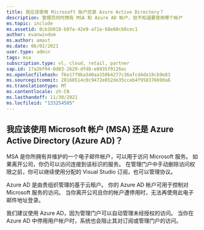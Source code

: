 ```yaml
---
title: 我应该使用 Microsoft 帐户还是 Azure Active Directory？
description: 管理员同时拥有 MSA 和 Azure AD 帐户，但不知道要使用哪个帐户
ms.topic: include
ms.assetid: 8cb1b018-b97a-42e9-a71e-68e60cb8cec1
author: evanwindom
ms.author: amast
ms.date: 06/02/2021
user.type: admin
tags: msa
subscription.type: vl, cloud, retail, partner
sap.id: 17a2bf94-0d03-2629-dfd8-e8935f9126ec
ms.openlocfilehash: f6e17f0ba340aa150b4277c36afcd4da18cb9e83
ms.sourcegitcommit: 28168514c0c9472e852de35cceb4f95837669da6
ms.translationtype: MT
ms.contentlocale: zh-CN
ms.lasthandoff: 11/30/2021
ms.locfileid: "133254505"
---
```

## <a name="should-i-use-microsoft-account-msa-or-azure-active-directory-azure-ad"></a>我应该使用 Microsoft 帐户 (MSA) 还是 Azure Active Directory (Azure AD)？

MSA 是你所拥有并维护的一个电子邮件帐户，可以用于访问 Microsoft 服务。 如果离开公司，你仍可以访问连接到该标识的服务。 在管理门户中手动删除访问权限之前，你可以继续使用分配的 Visual Studio 订阅，也可以管理协议。

Azure AD 是由贵组织管理的基于云租户。 你的 Azure AD 帐户可用于控制对 Microsoft 服务的访问。 当你离开公司且你的帐户遭停用时，无法再使用此电子邮件地址登录。

我们建议使用 Azure AD，因为管理门户可以自动管理未经授权的访问。 当你在 Azure AD 中停用用户帐户时，系统也会阻止其对订阅或管理门户的访问。 
